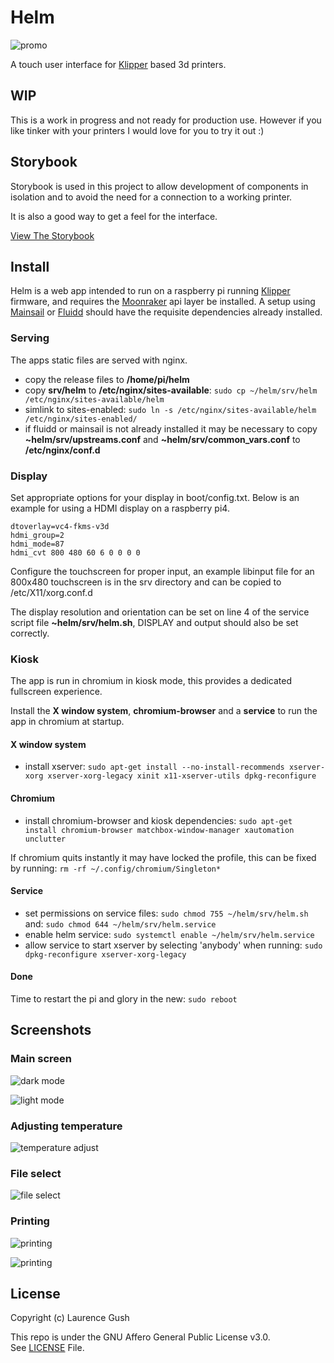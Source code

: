 # Helm
![promo](./screenshots/helm-dark.jpg)

A touch user interface for [Klipper](https://github.com/Klipper3d/klipper) based 3d printers.

## WIP
This is a work in progress and not ready for production use. However if you like tinker with your printers I would love for you to try it out :)

## Storybook
Storybook is used in this project to allow development of components in isolation and to avoid the need for a connection to a working printer.

It is also a good way to get a feel for the interface.

[View The Storybook](https://laurenceggush.github.io/helm/)

## Install
Helm is a web app intended to run on a raspberry pi running [Klipper](https://github.com/Klipper3d/klipper) firmware, and requires the [Moonraker](https://github.com/Arksine/moonraker) api layer be installed.
A setup using [Mainsail](https://github.com/mainsail-crew/mainsail) or [Fluidd](https://github.com/fluidd-core/fluidd) should have the requisite dependencies already installed.

### Serving
The apps static files are served with nginx.

-   copy the release files to **/home/pi/helm**
-   copy **srv/helm** to **/etc/nginx/sites-available**: `sudo cp ~/helm/srv/helm /etc/nginx/sites-available/helm`
-   simlink to sites-enabled: `sudo ln -s /etc/nginx/sites-available/helm /etc/nginx/sites-enabled/`
-   if fluidd or mainsail is not already installed it may be necessary to copy **~helm/srv/upstreams.conf** and **~helm/srv/common_vars.conf** to **/etc/nginx/conf.d**

### Display
Set appropriate options for your display in boot/config.txt.
Below is an example for using a HDMI display on a raspberry pi4.

```
dtoverlay=vc4-fkms-v3d
hdmi_group=2
hdmi_mode=87
hdmi_cvt 800 480 60 6 0 0 0 0
```

Configure the touchscreen for proper input, an example libinput file for an 800x480 touchscreen is in the srv directory and can be copied to /etc/X11/xorg.conf.d

The display resolution and orientation can be set on line 4 of the service script file **~helm/srv/helm.sh**, DISPLAY and output should also be set correctly.

### Kiosk
The app is run in chromium in kiosk mode, this provides a dedicated fullscreen experience.

Install the **X window system**, **chromium-browser** and a **service** to run the app in chromium at startup.

#### X window system
-   install xserver: `sudo apt-get install --no-install-recommends xserver-xorg xserver-xorg-legacy xinit x11-xserver-utils dpkg-reconfigure`

#### Chromium
-   install chromium-browser and kiosk dependencies: `sudo apt-get install chromium-browser matchbox-window-manager xautomation unclutter`

If chromium quits instantly it may have locked the profile, this can be fixed by running: `rm -rf ~/.config/chromium/Singleton*`

#### Service
-   set permissions on service files: `sudo chmod 755 ~/helm/srv/helm.sh` and: `sudo chmod 644 ~/helm/srv/helm.service`
-   enable helm service: `sudo systemctl enable ~/helm/srv/helm.service`
-   allow service to start xserver by selecting 'anybody' when running: `sudo dpkg-reconfigure xserver-xorg-legacy`

#### Done
Time to restart the pi and glory in the new: `sudo reboot`

## Screenshots

### Main screen
![dark mode](./screenshots/printer.png)

![light mode](./screenshots/printer-landscape.png)

### Adjusting temperature
![temperature adjust](./screenshots/printer-temperature-adjust.png)

### File select
![file select](./screenshots/printer-file-select.png)

### Printing
![printing](./screenshots/printer-printing-landscape.png)

![printing](./screenshots/printer-paused.png)

## License
Copyright (c) Laurence Gush

This repo is under the GNU Affero General Public License v3.0.<br>
See [LICENSE](https://github.com/LaurenceGGush/Helm/blob/main/LICENSE) File.
